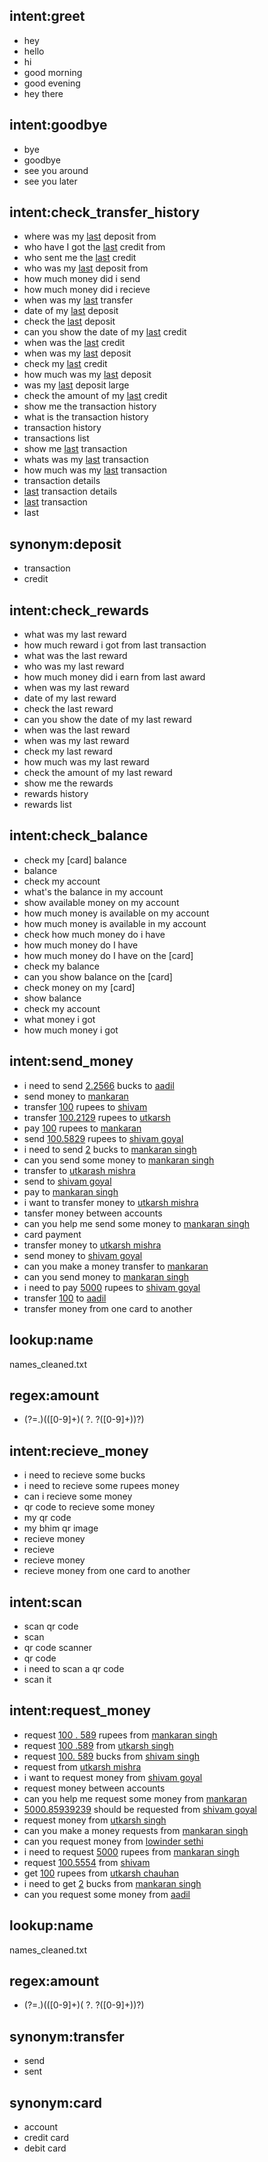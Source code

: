 ## intent:greet
- hey
- hello
- hi
- good morning
- good evening
- hey there

## intent:goodbye
- bye
- goodbye
- see you around
- see you later

## intent:check_transfer_history
- where was my [last](which_transaction) deposit from
- who have I got the [last](which_transaction) credit from
- who sent me the [last](which_transaction) credit
- who was my [last](which_transaction) deposit from
- how much money did i send
- how much money did i recieve
- when was my [last](which_transaction) transfer
- date of my [last](which_transaction) deposit
- check the [last](which_transaction) deposit
- can you show the date of my [last](which_transaction) credit
- when was the [last](which_transaction) credit
- when was my [last](which_transaction) deposit
- check my [last](which_transaction) credit
- how much was my [last](which_transaction) deposit
- was my [last](which_transaction) deposit large
- check the amount of my [last](which_transaction) credit
- show me the transaction history
- what is the transaction history
- transaction history
- transactions list
- show me [last](which_transaction) transaction 
- whats was my [last](which_transaction) transaction
- how much was my [last](which_transaction) transaction
- transaction details
- [last](which_transaction) transaction details
- [last](which_transaction) transaction
- last

## synonym:deposit
- transaction
- credit

## intent:check_rewards
- what was my last reward 
- how much reward i got from last transaction
- what was the last reward 
- who was my last reward 
- how much money did i earn from last award
- when was my last reward 
- date of my last reward
- check the last reward
- can you show the date of my last reward
- when was the last reward
- when was my last reward
- check my last reward
- how much was my last reward
- check the amount of my last reward
- show me the rewards
- rewards history
- rewards list

## intent:check_balance
- check my [card] balance
- balance
- check my account
- what's the balance in my account
- show available money on my account
- how much money is available on my account
- how much money is available in my account
- check how much money do i have
- how much money do I have 
- how much money do I have on the [card]
- check my balance
- can you show balance on the [card]
- check money on my [card]
- show balance
- check my account
- what money i got
- how much money i got

## intent:send_money
- i need to send [2.2566](amount) bucks to [aadil](name)
- send money to [mankaran](name)
- transfer [100](amount) rupees to [shivam](name)
- transfer [100.2129](amount) rupees to [utkarsh](name)
- pay [100](amount) rupees to [mankaran](name)
- send [100.5829](amount) rupees to [shivam goyal](name)
- i need to send [2](amount) bucks to [mankaran singh](name)
- can you send some money to [mankaran singh](name)
- transfer to [utkarash mishra](name)
- send to [shivam goyal](name)
- pay to [mankaran singh](name)
- i want to transfer money to [utkarsh mishra](name)
- tansfer money between accounts
- can you help me send some money to [mankaran singh](name)
- card payment 
- transfer money to [utkarsh mishra](name)
- send money to [shivam goyal](name)
- can you make a money transfer to [mankaran](name)
- can you send money to [mankaran singh](name)
- i need to pay [5000](amount) rupees to [shivam goyal](name)
- transfer [100](amount) to [aadil](name)
- transfer money from one card to another

## lookup:name
names_cleaned.txt

## regex:amount
- (?=.)(([0-9]+)( ?\. ?([0-9]+))?)

## intent:recieve_money
- i need to recieve some bucks 
- i need to recieve some rupees money
- can i recieve some money
- qr code to recieve some money 
- my qr code
- my bhim qr image
- recieve money 
- recieve
- recieve money
- recieve money from one card to another

## intent:scan
- scan qr code
- scan
- qr code scanner
- qr code
- i need to scan a qr code
- scan it 

## intent:request_money
- request [100 . 589](amount) rupees from [mankaran singh](name)
- request [100 .589](amount)  from [utkarsh singh](name)
- request [100. 589](amount) bucks from [shivam singh](name)
- request from [utkarsh mishra](name)
- i want to request money from [shivam goyal](name)
- request money between accounts 
- can you help me request some money from [mankaran](name)
- [5000.85939239](amount) should be requested from [shivam goyal](name)
- request money from [utkarsh singh](name)
- can you make a money requests from [mankaran singh](name)
- can you request money from [lowinder sethi](name)
- i need to request [5000](amount) rupees from [mankaran singh](name)
- request [100.5554](amount) from [shivam](name)
- get [100](amount) rupees from [utkarsh chauhan](name)
- i need to get [2](amount) bucks from [mankaran singh](name)
- can you request some money from [aadil](name)

## lookup:name
names_cleaned.txt

## regex:amount
- (?=.)(([0-9]+)( ?\. ?([0-9]+))?)

## synonym:transfer
- send
- sent

## synonym:card
- account
- credit card
- debit card


